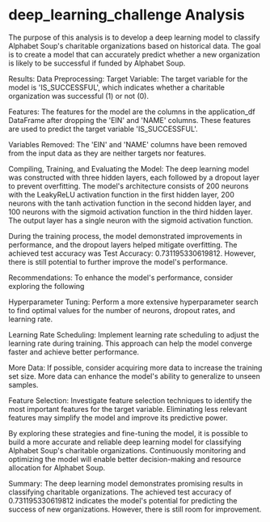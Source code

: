 # deep_learning_challenge Analysis 

The purpose of this analysis is to develop a deep learning model to classify Alphabet Soup's charitable organizations based on historical data. The goal is to create a model that can accurately predict whether a new organization is likely to be successful if funded by Alphabet Soup.

Results:
Data Preprocessing:
Target Variable: The target variable for the model is 'IS_SUCCESSFUL', which indicates whether a charitable organization was successful (1) or not (0).

Features: The features for the model are the columns in the application_df DataFrame after dropping the 'EIN' and 'NAME' columns. These features are used to predict the target variable 'IS_SUCCESSFUL'.

Variables Removed: The 'EIN' and 'NAME' columns have been removed from the input data as they are neither targets nor features.

Compiling, Training, and Evaluating the Model:
The deep learning model was constructed with three hidden layers, each followed by a dropout layer to prevent overfitting. The model's architecture consists of 200 neurons with the LeakyReLU activation function in the first hidden layer, 200 neurons with the tanh activation function in the second hidden layer, and 100 neurons with the sigmoid activation function in the third hidden layer. The output layer has a single neuron with the sigmoid activation function.

During the training process, the model demonstrated improvements in performance, and the dropout layers helped mitigate overfitting. The achieved test accuracy was Test Accuracy: 0.731195330619812. However, there is still potential to further improve the model's performance.

Recommendations:
To enhance the model's performance, consider exploring the following

Hyperparameter Tuning: Perform a more extensive hyperparameter search to find optimal values for the number of neurons, dropout rates, and learning rate. 

Learning Rate Scheduling: Implement learning rate scheduling to adjust the learning rate during training. This approach can help the model converge faster and achieve better performance.

More Data: If possible, consider acquiring more data to increase the training set size. More data can enhance the model's ability to generalize to unseen samples.

Feature Selection: Investigate feature selection techniques to identify the most important features for the target variable. Eliminating less relevant features may simplify the model and improve its predictive power.

By exploring these strategies and fine-tuning the model, it is possible to build a more accurate and reliable deep learning model for classifying Alphabet Soup's charitable organizations. Continuously monitoring and optimizing the model will enable better decision-making and resource allocation for Alphabet Soup.

Summary:
The deep learning model demonstrates promising results in classifying charitable organizations. The achieved test accuracy of 0.731195330619812 indicates the model's potential for predicting the success of new organizations. However, there is still room for improvement.



